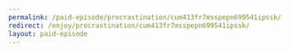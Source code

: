 ```yaml
---
permalink: /paid-episode/procrastination/cum413fr7msspepn699541ipssk/
redirect: /enjoy/procrastination/cum413fr7msspepn699541ipssk/
layout: paid-episode
---
```

